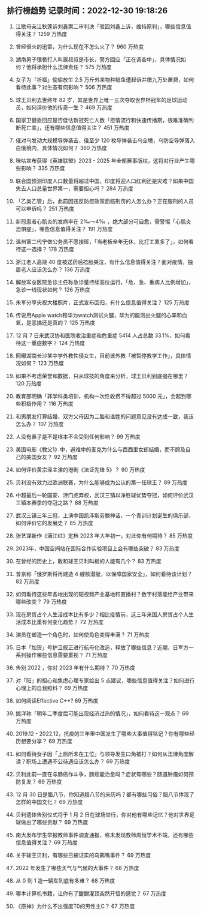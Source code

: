 
## 排行榜趋势 记录时间：2022-12-30 19:18:26
  
  1. 江歌母亲江秋莲诉刘鑫案二审判决「驳回刘鑫上诉，维持原判」，哪些信息值得关注？ 1259 万热度
    
  2. 曾经很火的迅雷，为什么现在不怎么火了？ 960 万热度
    
  3. 湖南男子猥亵打人叫嚣叔叔是市长，警方回应「正在调查中」，具体情况如何？他将承担什么法律责任？ 575 万热度
    
  4. 女子为「祈福」偷偷放生 2.5 万斤外来物种鲶鱼遭起诉并缴九万处置费，如何看待此事？对生态有何影响？ 506 万热度
    
  5. 球王贝利去世终年 82 岁，其是世界上唯一三次夺取世界杯冠军的足球运动员，如何评价他的传奇一生？ 469 万热度
    
  6. 国家卫健委回应是否低估新冠死亡人数「疫情流行和快速传播期，很难准确判断死亡率」，还有哪些信息值得关注？ 451 万热度
    
  7. 俄对乌发动大规模导弹袭击，俄至少 120 枚导弹袭击乌全境，乌防空导弹落入白俄境内，具体情况如何？ 360 万热度
    
  8. 咪咕宣布获得《英雄联盟》2023 - 2025 年全部赛事版权，这将对行业产生哪些影响？ 335 万热度
    
  9. 联合国预测印度人口数量将超过中国，印度将迎人口红利还是灾难？如果中国失去人口总量世界第一，需要担心吗？ 284 万热度
    
  10. 「乙类乙管」后，此前因违反防疫政策面临刑罚的人怎么办？正在服刑的人员可以申诉吗？ 251 万热度
    
  11. 新冠患者心肌炎的发病率在 2‰～4‰ ，绝大部分可自愈，需警惕「心肌炎恐惧症」，哪些信息值得关注？ 191 万热度
    
  12. 温州富二代宁做公务员不愿接班，「当老板全年无休，比打工累多了」，如何看待这一选择？ 178 万热度
    
  13. 浙江老人高烧 40 度被送药后捂脸哭泣，有什么信息值得关注？面对疫情，独居老人应该怎么办？ 136 万热度
    
  14. 解放军总医院急诊主任称急诊量持续高位运行，「危、急、重病人比例增加」，急诊一线现状如何？ 126 万热度
    
  15. 朱军分享央视大楼照片，正式宣布回归，有什么信息值得关注？ 125 万热度
    
  16. 传说用Apple watch和华为watch测试火腿，华为的能测出火腿的心率和血氧，是恶搞还是真的？ 125 万热度
    
  17. 12 月 7 日来武汉协和医院收治重症和危重症 5414 人占总数 33.1%，如何看待这一重症数字？ 124 万热度
    
  18. 网曝湖南长沙某中学外教性侵女生，目前该外教「被暂停教学工作」，具体情况如何？ 123 万热度
    
  19. 如果不考虑荣誉和数据，只从球技的角度来分析，球王贝利到底强在哪里？ 120 万热度
    
  20. 教育部明确「非学科类培训，机构一次性收费不得超过 5000 元」，会起到哪些积极作用？ 116 万热度
    
  21. 和男朋友打算结婚，双方父母因为二胎和谁姓的问题意见没有达成一致，我该怎么办？ 107 万热度
    
  22. 人没有鼻子是不是根本不会受到任何影响？ 99 万热度
    
  23. 美国电影《教父1》中，避难中的麦克为什么与西西里女郎结婚，而不顾及自己的美国女友？ 92 万热度
    
  24. 如何评价黄宗泽主演的港剧《法证先锋 5》？ 90 万热度
    
  25. 贝利没有效力过欧洲联赛，为什么能够成为公认的第一任球王？ 89 万热度
    
  26. 中超最后一轮国安、津门虎弃权，武汉三镇以净胜球优势夺冠，如何评价武汉三镇本赛季的夺冠之路？ 88 万热度
    
  27. 武汉三镇三年三冠，上演中国凯泽斯劳滕神话，一个青训计划诞生的俱乐部，如何评价它的发展史？ 85 万热度
    
  28. 张艺谋新作《满江红》定档 2023 年大年初一，对此你有何期待？ 85 万热度
    
  29. 2023年，中国空间站在国际合作实验项目上会有哪些突破？ 83 万热度
    
  30. 在曾经的历史上，敢和球王贝利叫板的人能有几个？ 83 万热度
    
  31. 普京称「俄罗斯将再建造 4 艘核潜艇，以保障国家安全」，如何看待该计划？ 82 万热度
    
  32. 如何看待这些年各地出现的短视频产业基地和直播村？数字村落能给产业带来哪些改变？ 79 万热度
    
  33. 现在房贷占个人生活成本比有多少？相比疫情前，这三年来国人房贷占个人生活成本比重有何变化趋势？ 72 万热度
    
  34. 演员在塑造一个角色时，如何使角色变得丰满？ 71 万热度
    
  35. 日本「加贺」号护卫舰正进行航母化改造，释放了哪些信息？近期，日军方一系列操作哪些信息需要重视？ 71 万热度
    
  36. 告别 2022 ，你对 2023 年有什么期待？ 70 万热度
    
  37. 对「阳」的担心和焦虑心理专家给出 5 点建议，哪些信息值得关注？如何进行心理上的自我照料？ 69 万热度
    
  38. 如何阅读Effective C++? 69 万热度
    
  39. 姚洋称「明年二季度后可能出现经济过热的情况」，如何看待这一观点？ 69 万热度
    
  40. 2019.12 - 2022.12，抗疫的三年里中国发生了哪些大事值得铭记？你有哪些经历想要分享？ 69 万热度
    
  41. 如何看待女子因「上厕所未在工位」与领导发生口角被打？如何从法律角度解读？职场上遭遇不公待遇应该怎么办？ 69 万热度
    
  42. 贝利此前一直在与肠癌作斗争，肠癌能治愈吗？症状有哪些？肠道肿瘤如何预防复发？ 69 万热度
    
  43. 12 月 30 日是腊八节，你知道腊八节的来历吗？都有哪些习俗？腊八节体现了怎样的中国文化？ 69 万热度
    
  44. 贝利遗体告别仪式将于 1 月 2 日在球场举行，你对他有哪些记忆？他对世界足球做出了哪些贡献？ 69 万热度
    
  45. 南大发布学生举报教师事件调查通报，称未发现教师周恒学术不端，还有哪些信息值得关注？ 69 万热度
    
  46. 关于球王贝利，有哪些已被证实的乌鸦嘴事件？ 69 万热度
    
  47. 2022 年发生了哪些天气与气候的大事件？ 68 万热度
    
  48. 从 0 到 1 造一辆车到底有多难？ 68 万热度
    
  49. 哪本计算机书籍，让你有了醍醐灌顶突然开悟的感觉？ 67 万热度
    
  50. 《原神》为什么不出强度T0的男性主C？ 67 万热度
    